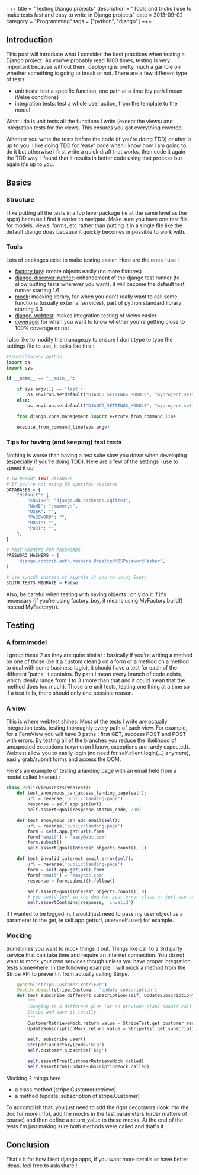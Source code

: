 +++
title = "Testing Django projects"
description = "Tools and tricks I use to make tests fast and easy to write in Django projects"
date = 2013-09-02
category = "Programming"
tags = ["python", "django"]
+++

## Introduction
This post will introduce what I consider the best practices when testing a Django project.
As you've probably read 1000 times, testing is very important because without them, deploying
is pretty much a gamble on whether something is going to break or not.
There are a few different type of tests:

* unit tests: test a specific function, one path at a time (by path I mean if/else conditions)
* integration tests: test a whole user action, from the template to the model

What I do is unit tests all the functions I write (except the views) and integration tests for the views.
This ensures you got everything covered.

Whether you write the tests before the code (if you're doing TDD) or after is up to you.
I like doing TDD for 'easy' code when I know how I am going to do it but otherwise I first write a quick draft
that works, then code it again the TDD way.
I found that it results in better code using that process but again it's up to you.


## Basics
### Structure
I like putting all the tests in a top level package (ie at the same level as the apps) because I find it easier
to navigate.
Make sure you have one test file for models, views, forms, etc rather than putting it in a single file like the
default django does because it quickly becomes impossible to work with.

### Tools
Lots of packages exist to make testing easier.
Here are the ones I use :

* [factory boy](http://factoryboy.readthedocs.org/en/latest/ "factory boy"): create objects easily (no more fixtures)
* [django-discover-runner](https://github.com/jezdez/django-discover-runner "django-discover-runner"): enhancement of the django test runner (to allow putting tests wherever you want), it will become
the default test runner starting 1.6
* [mock](http://mock.readthedocs.org/en/latest/ "mock"): mocking library, for when you don't really want to call some functions (usually external services), part of python standard library starting 3.3
* [django-webtest](https://pypi.python.org/pypi/django-webtest "django-webtest"): makes integration testing of views easier
* [coverage](http://nedbatchelder.com/code/coverage/ "coverage"): for when you want to know whether you're getting close to 100% coverage or not

I also like to modify the manage.py to ensure I don't type to type the settings file to use, it looks like this :

```python
#!/usr/bin/env python
import os
import sys

if __name__ == "__main__":

    if sys.argv[1] == 'test':
        os.environ.setdefault("DJANGO_SETTINGS_MODULE", "myproject.settings.test")
    else:
        os.environ.setdefault("DJANGO_SETTINGS_MODULE", "myproject.settings.dev")

    from django.core.management import execute_from_command_line

    execute_from_command_line(sys.argv)
```

### Tips for having (and keeping) fast tests
Nothing is worse than having a test suite slow you down when developing (especially if you're doing TDD).
Here are a few of the settings I use to speed it up

```python
# IN-MEMORY TEST DATABASE
# If you're not using DB specific features
DATABASES = {
    "default": {
        "ENGINE": "django.db.backends.sqlite3",
        "NAME": ":memory:",
        "USER": "",
        "PASSWORD": "",
        "HOST": "",
        "PORT": "",
    },
}

# FAST HASHING FOR PASSWORDS
PASSWORD_HASHERS = (
    'django.contrib.auth.hashers.UnsaltedMD5PasswordHasher',
)

# Use syncdb instead of migrate if you're using South
SOUTH_TESTS_MIGRATE = False
```

Also, be careful when testing with saving objects : only do it if it's necessary (if you're using factory_boy, it means using MyFactory.build() instead
MyFactory()).

## Testing

### A form/model
I group these 2 as they are quite similar : basically if you're writing a method on one of those (be it a custom clean() on a form or a method on a method
to deal with some business logic), it should have a test for each of the different 'paths' it contains.
By path I mean every branch of code exists, which ideally range from 1 to 3 (more than that and it could mean that the method does too much).
Those are unit tests, testing one thing at a time so if a test fails, there should only one possible reason.


### A view
This is where webtest shines.
Most of the tests I write are actually integration tests, testing thoroughly every path of each view.
For example, for a FormView you will have 3 paths : first GET, success POST and POST with errors.
By testing all of the branches you reduce the likelihood of unexpected exceptions (oxymoron I know, exceptions are rarely expected).
Webtest allow you to easily login (no need for self.client.login(...) anymore), easily grab/submit forms and access the DOM.

Here's an example of testing a landing page with an email field from a model called Interest :

```python
class PublicViewsTests(WebTest):
    def test_anonymous_can_access_landing_page(self):
        url = reverse('public:landing-page')
        response = self.app.get(url)
        self.assertEqual(response.status_code, 200)

    def test_anonymous_can_add_email(self):
        url = reverse('public:landing-page')
        form = self.app.get(url).form
        form['email'] = 'easy@abc.com'
        form.submit()
        self.assertEqual(Interest.objects.count(), 1)

    def test_invalid_interest_email_error(self):
        url = reverse('public:landing-page')
        form = self.app.get(url).form
        form['email'] = 'easyabc.com'
        response = form.submit().follow()

        self.assertEqual(Interest.objects.count(), 0)
        # you could look in the dom for your error class or just use assertTemplateUsed instead
        self.assertContains(response, 'invalid')
```

If I wanted to be logged in, I would just need to pass my user object as a parameter to the get, ie self.app.get(url, user=self.user) for example.


### Mocking
Sometimes you want to mock things it out. Things like call to a 3rd party service that can take time and require an internet connection.
You do not want to mock your own services though unless you have proper integration tests somewhere.
In the following example, I will mock a method from the Stripe API to prevent it from actually calling Stripe.

```python
    @patch('stripe.Customer.retrieve')
    @patch.object(stripe.Customer, 'update_subscription')
    def test_subscribe_different_subscription(self, UpdateSubscriptionMock, CustomerRetrieveMock):
        """
        Changing to a different plan (or no previous plan) should call
        Stripe and save it locally
        """
        CustomerRetrieveMock.return_value = StripeTest.get_customer_response()
        UpdateSubscriptionMock.return_value = StripeTest.get_subscription_response()

        self._subscribe_user()
        StripePlanFactory(code='big')
        self.customer.subscribe('big')

        self.assertTrue(CustomerRetrieveMock.called)
        self.assertTrue(UpdateSubscriptionMock.called)
```

Mocking 2 things here :

- a class method (stripe.Customer.retrieve)
- a method (update_subscription of stripe.Customer)

To accomplish that, you just need to add the right decorators (look into the doc for more info), add the mocks in the test parameters (order matters of course)
and then define a return_value to these mocks.
At the end of the tests I'm just making sure both methods were called and that's it.


## Conclusion
That's it for how I test django apps, if you want more details or have better ideas, feel free to ask/share !
